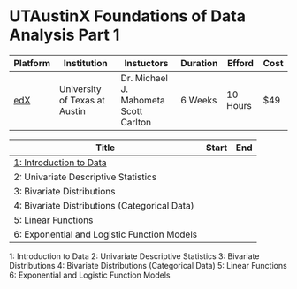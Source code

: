 # UTAustinX Foundations of Data Analysis Part 1

| Platform | Institution | Instuctors | Duration | Efford | Cost |
|----------|-------------|------------|----------|--------|------|
| [edX](https://courses.edx.org/courses/course-v1:UTAustinX+UT.7.11x+2T2017/course/) | University of Texas at Austin | Dr. Michael J. Mahometa <br> Scott Carlton | 6 Weeks | 10 Hours | $49 | 

| Title | Start | End |
|-------|-------|-----|
| [1: Introduction to Data](1-introduction-to-data) | | 
| 2: Univariate Descriptive Statistics | |
| 3: Bivariate Distributions | |
| 4: Bivariate Distributions (Categorical Data) | |
| 5: Linear Functions | |
| 6: Exponential and Logistic Function Models | |

1: Introduction to Data 
2: Univariate Descriptive Statistics
3: Bivariate Distributions
4: Bivariate Distributions (Categorical Data)
5: Linear Functions
6: Exponential and Logistic Function Models
